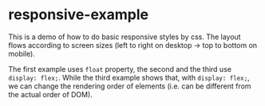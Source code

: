 # responsive-example

This is a demo of how to do basic responsive styles by css.
The layout flows according to screen sizes (left to right on desktop -> top to bottom on mobile).

The first example uses `float` property, the second and the third use `display: flex;`.
While the third example shows that, with `display: flex;`, we can change the rendering order of elements (i.e. can be different from the actual order of DOM).